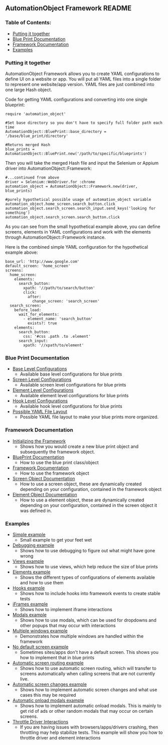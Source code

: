 AutomationObject Framework README
----

### Table of Contents:
*    [Putting it together](#putting-it-together)
*    [Blue Print Documentation](#blue-print-documentation)
*    [Framework Documentation](#framework-documentation)
*    [Examples](#examples)

### Putting it together

AutomationObject Framework allows you to create YAML configurations to define UI on a website or app.
You will put all YAML files into a single folder to represent one website/app version.  YAML files are just combined
into one large Hash object.

Code for getting YAML configurations and converting into one single blueprint:
```
require 'automation_object'

#Set base directory so you don't have to specify full folder path each time
AutomationObject::BluePrint::base_directory = '/base/blue_print/directory'

#Returns merged Hash
blue_prints = AutomationObject::BluePrint.new('/path/to/specific/blueprints')
```

Then you will take the merged Hash file and input the Selenium or Appium driver into AutomationObject::Framework:
```
#...continued from above
driver = Selenium::WebDriver.for :chrome
automation_object = AutomationObject::Framework.new(driver, blue_prints)

#purely hypothetical possible usage of automation_object variable
automation_object.home_screen.search_button.click
automation_object.search_screen.search_input.send_keys('looking for something')
automation_object.search_screen.search_button.click
```

As you can see from the small hypothetical example above, you can define screens, elements in YAML configurations and
work with the elements through AutomationObject::Framework instance.

Here is the combined simple YAML configuration for the hypothetical example above:
```
base_url: 'http://www.google.com'
default_screen: 'home_screen'
screens:
  home_screen:
    elements:
      search_button:
        xpath: '//path/to/search/button'
        click:
          after:
            change_screen: 'search_screen'
  search_screen:
    before_load:
      wait_for_elements:
        - element_name: 'search_button'
          exists?: true
    elements:
      search_button:
        css: '#css .path .to .element'
      search_input:
        xpath: '//xpath/to/element'
```


### Blue Print Documentation
- [Base Level Configurations](blue_prints/base_level_configurations.md)
  - Available base level configurations for blue prints
- [Screen Level Configurations](blue_prints/screen_level_configurations.md)
  - Available screen level configurations for blue prints
- [Element Level Configurations](blue_prints/element_level_keys.md)
  - Available element level configurations for blue prints
- [Hook Level Configurations](blue_prints/hook_level_configurations.md)
  - Available hook level configurations for blue prints
- [Possible YAML File Layout](blue_prints/possible_yaml_file_layout.md)
  - Possible YAML file layout to make your blue prints more organized.

### Framework Documentation

- [Initializing the Framework](framework/initializing_the_framework.md)
  - Shows how you would create a new blue print object and subsequently the framework object.
- [BluePrint Documentation](framework/blueprint.md)
  - How to use the blue print class/object
- [Framework Documentation](framework/framework.md)
  - How to use the framework object
- [Screen Object Documentation](framework/screen_object.md)
  - How to use a screen object, these are dynamically created depending on your configuration, contained in the framework
  object
- [Element Object Documentation](framework/element_object.md)
  - How to use a element object, these are dynamically created depending on your configuration, contained in the
  screen object it was defined in.

### Examples

- [Simple example](examples/simple)
  - Small example to get your feet wet
- [Debugging example](examples/debugging)
  - Shows how to use debugging to figure out what might have gone wrong
- [Views example](examples/views)
  - Shows how to use views, which help reduce the size of blue prints
- [Elements example](examples/elements)
  - Shows the different types of configurations of elements available and how to use them
- [Hooks example](examples/hooks)
  - Shows how to include hooks into framework events to create stable tests
- [iFrames example](examples/iframes)
  - Shows how to implement iframe interactions
- [Modals example](examples/modals)
  - Shows how to use modals, which can be used for dropdowns and other popups that may occur with interactions
- [Multiple windows example](examples/multiple_windows)
  - Demonstrates how multiple windows are handled within the framework
- [No default screen example](examples/no_default_screen)
  - Sometimes sites/apps don't have a default screen.  This shows you how to implement that in blue prints
- [Automatic screen routing example](examples/automatic_screen_routing)
  - Shows how to use automatic screen routing, which will transfer to screens automatically when calling screens that are not
  currently live.
- [Automatic screen changes example](examples/automatic_screen_changes)
  - Shows how to implement automatic screen changes and what use cases this may be required
- [Automatic onload modals example](examples/automatic_onload_modals)
  - Shows how to implement automatic onload modals.  This is mainly to get rid of ads or other random modals that may occur on certain
  screens.
- [Throttle Driver Interactions](examples/throttle_driver_interactions)
  - If you are having issues with browsers/apps/drivers crashing, then throttling may help stabilize tests.
  This example will show you how to throttle driver and element interactions